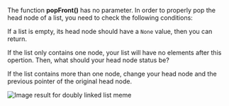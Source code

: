 <!--title={Deleting Elements From the Start}--> 

<!--badges={Algorithms:2,Python:2}-->

<!--concepts={Deleting from a Linked List}-->

The function **popFront()** has no parameter. In order to properly pop the head node of a list, you need to check the following conditions:

If a list is empty, its head node should have a `None` value, then you can return.

If the list only contains one node, your list will have no elements after this opertion. Then, what should your head node status be?

If the list contains more than one node, change your head node and the previous pointer of the original head node.

 ![Image result for doubly linked list meme](https://pics.me.me/thumb_when-you-pop-the-headofa-linked-list-le-2nd-node-62808959.png) 